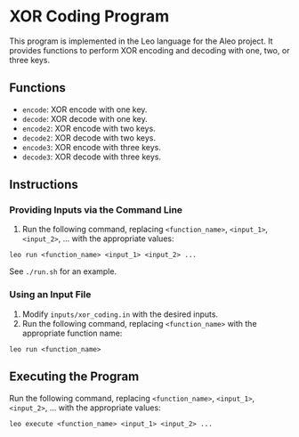 # XOR Coding Program

This program is implemented in the Leo language for the Aleo project. It provides functions to perform XOR encoding and decoding with one, two, or three keys.

## Functions

- `encode`: XOR encode with one key.
- `decode`: XOR decode with one key.
- `encode2`: XOR encode with two keys.
- `decode2`: XOR decode with two keys.
- `encode3`: XOR encode with three keys.
- `decode3`: XOR decode with three keys.

## Instructions

### Providing Inputs via the Command Line

1. Run the following command, replacing `<function_name>`, `<input_1>`, `<input_2>`, ... with the appropriate values:

```
leo run <function_name> <input_1> <input_2> ...
```

See `./run.sh` for an example.

### Using an Input File

1. Modify `inputs/xor_coding.in` with the desired inputs.
2. Run the following command, replacing `<function_name>` with the appropriate function name:

```
leo run <function_name>
```

## Executing the Program

Run the following command, replacing `<function_name>`, `<input_1>`, `<input_2>`, ... with the appropriate values:

```
leo execute <function_name> <input_1> <input_2> ...
```
